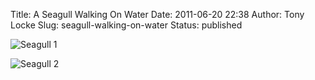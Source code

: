 Title: A Seagull Walking On Water
Date: 2011-06-20 22:38
Author: Tony Locke
Slug: seagull-walking-on-water
Status: published

![Seagull 1]({static}/images/2010/2010-12-11_13_39_23.jpg)  
  
![Seagull 2]({static}/images/2010/2010-12-11_13_39_39.jpg)
